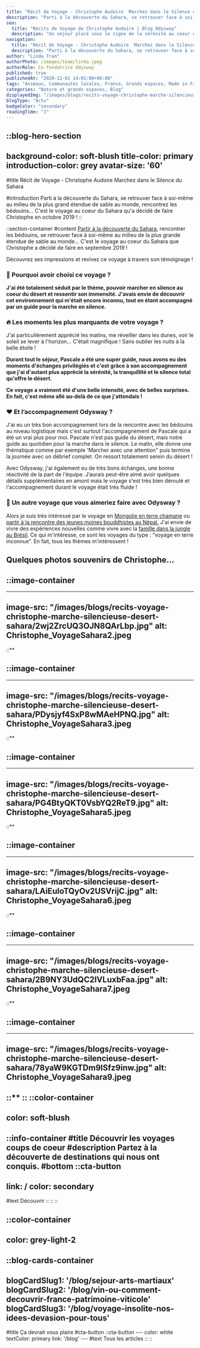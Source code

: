 ```yaml
---
title: "Récit de Voyage - Christophe Audoire  Marchez dans le Silence du Sahara"
description: "Parti à la découverte du Sahara, se retrouver face à soi-même au milieu de la plus grand étendue de sable au monde, rencontrez les bédouins... C'est le voyage au coeur du Sahara qu'a décidé de faire Christophe en octobre 2019 !"
seo:
  title: "Récits de Voyage de Christophe Audoire | Blog Odysway"
  description: "Un séjour placé sous le signe de la sérénité au coeur du désert du Sahara... Découvrez le témoignage de Christophe !"
navigation:
  title: "Récit de Voyage - Christophe Audoire  Marchez dans le Silence du Sahara"
  description: "Parti à la découverte du Sahara, se retrouver face à soi-même au milieu de la plus grand étendue de sable au monde, rencontrez les bédouins... C'est le voyage au coeur du Sahara qu'a décidé de faire Christophe en octobre 2019 !"
author: "Linda Tran"
authorPhoto: /images/team/linda.jpeg
authorRole: Co-fondatrice Odysway
published: true
publishedAt: "2020-12-01 14:01:00+00:00"
tags: "Animaux, Communautés locales, France, Grands espaces, Made in France, Thailande"
categories: "Nature et grands espaces, Blog"
displayedImg: "/images/blogs/recits-voyage-christophe-marche-silencieuse-desert-sahara/PG4BtyQKT0VsbYQ2ReT9.jpg"
blogType: "Actu"
badgeColor: "secondary"
readingTime: "3"
---
```


::blog-hero-section
---
background-color: soft-blush
title-color: primary
introduction-color: grey
avatar-size: '60'
---
#title
Récit de Voyage - Christophe Audoire  Marchez dans le Silence du Sahara

#introduction
Parti à la découverte du Sahara, se retrouver face à soi-même au milieu de la plus grand étendue de sable au monde, rencontrez les bédouins... C'est le voyage au coeur du Sahara qu'a décidé de faire Christophe en octobre 2019 !
::

::section-container
#content
[Partir à la découverte du Sahara](https://odysway.com/voyages/marche-silencieuse-sahara?utm_source=Blog&utm_medium=Post&utm_campaign=Recit_Christophe), rencontrer les bédouins, se retrouver face à soi-même au milieu de la plus grande étendue de sable au monde... C'est le voyage au coeur du Sahara que Christophe a décidé de faire en septembre 2019 ! 

Découvrez ses impressions et revivez ce voyage à travers son témoignage !

### **🤗 Pourquoi avoir choisi ce voyage ?**

**J'ai été totalement séduit par le thème, pouvoir marcher en silence au coeur du désert et ressentir son immensité. J'avais envie de découvrir cet environnement qui m'était encore inconnu, tout en étant accompagné par un guide pour la marche en silence.**

### **🔥 Les moments les plus marquants de votre voyage ?**

J'ai particulièrement apprécié les matins, me réveiller dans les dunes, voir le soleil se lever à l'horizon... C'était magnifique ! Sans oublier les nuits à la belle étoile !

**Durant tout le séjour, Pascale a été une super guide, nous avons eu des moments d'échanges privilégiés et c'est grâce à son accompagnement que j'ai d'autant plus apprécié la sérénité, la tranquillité et le silence total qu'offre le désert.**

**Ce voyage a vraiment été d'une belle intensité, avec de belles surprises. En fait, c'est même allé au-delà de ce que j'attendais !**

### **❤️ Et l’accompagnement Odysway ?**

J'ai eu un très bon accompagnement lors de la rencontre avec les bédouins au niveau logistique mais c'est surtout l'accompagnement de Pascale qui a été un vrai plus pour moi. Pascale n'est pas guide du désert, mais notre guide au quotidien pour la marche dans le silence. Le matin, elle donne une thématique comme par exemple 'Marcher avec une attention" puis termine la journée avec un débrief complet. On ressort totalement serein du désert !

Avec Odysway, j'ai également eu de très bons échanges, une bonne réactivité de la part de l'équipe. J’aurais peut-être aimé avoir quelques détails supplémentaires en amont mais le voyage s'est très bien déroulé et l'accompagnement durant le voyage était très fluide !

### **🧐** **Un autre voyage que vous aimeriez faire avec Odysway ?**

Alors je suis très intéressé par le voyage en [Mongolie en terre chamane](https://odysway.com/voyages/voyage-chamane-mongolie?utm_source=Blog&utm_medium=Post&utm_campaign=Recit_Christophe) ou [partir à la rencontre des jeunes moines bouddhistes au Népal.](https://odysway.com/voyages/immersion-ecole-bouddhiste-nepal?utm_source=Blog&utm_medium=Post&utm_campaign=Recit_Christophe) J'ai envie de vivre des expériences nouvelles comme vivre avec la [famille dans la jungle au Brésil](https://odysway.com/voyages/survie-jungle-amazonienne?utm_source=Blog&utm_medium=Post&utm_campaign=Recit_Christophe). Ce qui m'intéresse, ce sont les voyages du type : “voyage en terre inconnue”. En fait, tous les thèmes m'intéressent !

## **Quelques photos souvenirs de Christophe...**

## ::image-container
---
image-src: "/images/blogs/recits-voyage-christophe-marche-silencieuse-desert-sahara/2wj2ZrcUQ3OJN8QArLbp.jpg"
alt: Christophe_VoyageSahara2.jpeg
---
::**

## ::image-container
---
image-src: "/images/blogs/recits-voyage-christophe-marche-silencieuse-desert-sahara/PDysjyf4SxP8wMAeHPNQ.jpg"
alt: Christophe_VoyageSahara3.jpeg
---
::**

## ::image-container
---
image-src: "/images/blogs/recits-voyage-christophe-marche-silencieuse-desert-sahara/PG4BtyQKT0VsbYQ2ReT9.jpg"
alt: Christophe_VoyageSahara5.jpeg
---
::**

## ::image-container
---
image-src: "/images/blogs/recits-voyage-christophe-marche-silencieuse-desert-sahara/LAiEuloTQyOv2USVrijC.jpg"
alt: Christophe_VoyageSahara6.jpeg
---
::**

## ::image-container
---
image-src: "/images/blogs/recits-voyage-christophe-marche-silencieuse-desert-sahara/2B9NY3UdQC2IVLuxbFaa.jpg"
alt: Christophe_VoyageSahara7.jpeg
---
::**

## ::image-container
---
image-src: "/images/blogs/recits-voyage-christophe-marche-silencieuse-desert-sahara/78yaW9KGTDm9lSfz9inw.jpg"
alt: Christophe_VoyageSahara9.jpeg
---
::**
::
::color-container
---
color: soft-blush
---
  ::info-container
  #title
  Découvrir les voyages coups de coeur
  #description
  Partez à la découverte de destinations qui nous ont conquis.
  #bottom
  ::cta-button
  ---
  link: /
  color: secondary
  ---
  #text
  Découvrir
  ::
  ::
::

::color-container
---
color: grey-light-2
---
  ::blog-cards-container
  ---
  blogCardSlug1: '/blog/sejour-arts-martiaux' 
  blogCardSlug2: '/blog/vin-ou-comment-decouvrir-france-patrimoine-viticole' 
  blogCardSlug3: '/blog/voyage-insolite-nos-idees-devasion-pour-tous' 
  ---
  #title
  Ça devrait vous plaire
  #cta-button
    ::cta-button
    ---
    color: white
    textColor: primary
    link: '/blog'
    ---
    #text
    Tous les  articles
    ::
  ::
